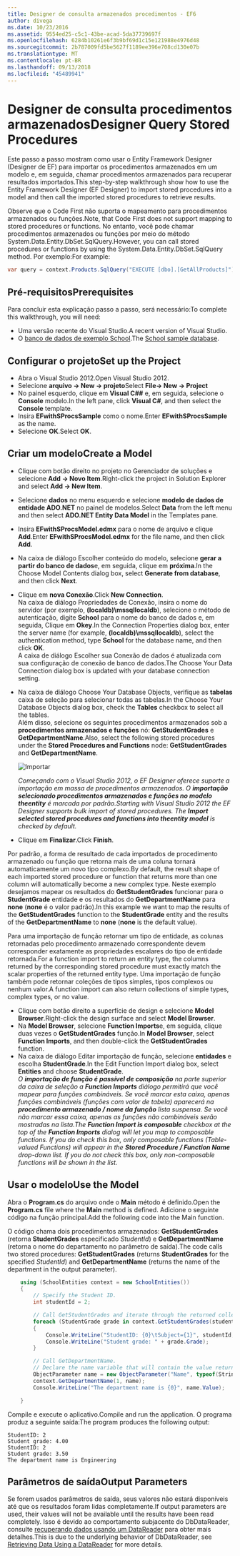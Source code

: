 ```yaml
---
title: Designer de consulta armazenados procedimentos - EF6
author: divega
ms.date: 10/23/2016
ms.assetid: 9554ed25-c5c1-43be-acad-5da37739697f
ms.openlocfilehash: 6284b10261e6f3b9bf69d1c15e121988e4976d48
ms.sourcegitcommit: 2b787009fd5be5627f1189ee396e708cd130e07b
ms.translationtype: MT
ms.contentlocale: pt-BR
ms.lasthandoff: 09/13/2018
ms.locfileid: "45489941"
---
```

# <a name="designer-query-stored-procedures"></a><span data-ttu-id="9a8dd-102">Designer de consulta procedimentos armazenados</span><span class="sxs-lookup"><span data-stu-id="9a8dd-102">Designer Query Stored Procedures</span></span>
<span data-ttu-id="9a8dd-103">Este passo a passo mostram como usar o Entity Framework Designer (Designer de EF) para importar os procedimentos armazenados em um modelo e, em seguida, chamar procedimentos armazenados para recuperar resultados importados.</span><span class="sxs-lookup"><span data-stu-id="9a8dd-103">This step-by-step walkthrough show how to use the Entity Framework Designer (EF Designer) to import stored procedures into a model and then call the imported stored procedures to retrieve results.</span></span> 

<span data-ttu-id="9a8dd-104">Observe que o Code First não suporta o mapeamento para procedimentos armazenados ou funções.</span><span class="sxs-lookup"><span data-stu-id="9a8dd-104">Note, that Code First does not support mapping to stored procedures or functions.</span></span> <span data-ttu-id="9a8dd-105">No entanto, você pode chamar procedimentos armazenados ou funções por meio do método System.Data.Entity.DbSet.SqlQuery.</span><span class="sxs-lookup"><span data-stu-id="9a8dd-105">However, you can call stored procedures or functions by using the System.Data.Entity.DbSet.SqlQuery method.</span></span> <span data-ttu-id="9a8dd-106">Por exemplo:</span><span class="sxs-lookup"><span data-stu-id="9a8dd-106">For example:</span></span>
``` csharp
var query = context.Products.SqlQuery("EXECUTE [dbo].[GetAllProducts]")`;
```

## <a name="prerequisites"></a><span data-ttu-id="9a8dd-107">Pré-requisitos</span><span class="sxs-lookup"><span data-stu-id="9a8dd-107">Prerequisites</span></span>

<span data-ttu-id="9a8dd-108">Para concluir esta explicação passo a passo, será necessário:</span><span class="sxs-lookup"><span data-stu-id="9a8dd-108">To complete this walkthrough, you will need:</span></span>

- <span data-ttu-id="9a8dd-109">Uma versão recente do Visual Studio.</span><span class="sxs-lookup"><span data-stu-id="9a8dd-109">A recent version of Visual Studio.</span></span>
- <span data-ttu-id="9a8dd-110">O [banco de dados de exemplo School](~/ef6/resources/school-database.md).</span><span class="sxs-lookup"><span data-stu-id="9a8dd-110">The [School sample database](~/ef6/resources/school-database.md).</span></span>

## <a name="set-up-the-project"></a><span data-ttu-id="9a8dd-111">Configurar o projeto</span><span class="sxs-lookup"><span data-stu-id="9a8dd-111">Set up the Project</span></span>

-   <span data-ttu-id="9a8dd-112">Abra o Visual Studio 2012.</span><span class="sxs-lookup"><span data-stu-id="9a8dd-112">Open Visual Studio 2012.</span></span>
-   <span data-ttu-id="9a8dd-113">Selecione **arquivo -&gt; New -&gt; projeto**</span><span class="sxs-lookup"><span data-stu-id="9a8dd-113">Select **File-&gt; New -&gt; Project**</span></span>
-   <span data-ttu-id="9a8dd-114">No painel esquerdo, clique em **Visual C#\#** e, em seguida, selecione o **Console** modelo.</span><span class="sxs-lookup"><span data-stu-id="9a8dd-114">In the left pane, click **Visual C\#**, and then select the **Console** template.</span></span>
-   <span data-ttu-id="9a8dd-115">Insira **EFwithSProcsSample** como o nome.</span><span class="sxs-lookup"><span data-stu-id="9a8dd-115">Enter **EFwithSProcsSample** as the name.</span></span>
-   <span data-ttu-id="9a8dd-116">Selecione **OK**.</span><span class="sxs-lookup"><span data-stu-id="9a8dd-116">Select **OK**.</span></span>

## <a name="create-a-model"></a><span data-ttu-id="9a8dd-117">Criar um modelo</span><span class="sxs-lookup"><span data-stu-id="9a8dd-117">Create a Model</span></span>

-   <span data-ttu-id="9a8dd-118">Clique com botão direito no projeto no Gerenciador de soluções e selecione **Add -&gt; Novo Item**.</span><span class="sxs-lookup"><span data-stu-id="9a8dd-118">Right-click the project in Solution Explorer and select **Add -&gt; New Item**.</span></span>
-   <span data-ttu-id="9a8dd-119">Selecione **dados** no menu esquerdo e selecione **modelo de dados de entidade ADO.NET** no painel de modelos.</span><span class="sxs-lookup"><span data-stu-id="9a8dd-119">Select **Data** from the left menu and then select **ADO.NET Entity Data Model** in the Templates pane.</span></span>
-   <span data-ttu-id="9a8dd-120">Insira **EFwithSProcsModel.edmx** para o nome de arquivo e clique **Add**.</span><span class="sxs-lookup"><span data-stu-id="9a8dd-120">Enter **EFwithSProcsModel.edmx** for the file name, and then click **Add**.</span></span>
-   <span data-ttu-id="9a8dd-121">Na caixa de diálogo Escolher conteúdo do modelo, selecione **gerar a partir do banco de dados**e, em seguida, clique em **próxima**.</span><span class="sxs-lookup"><span data-stu-id="9a8dd-121">In the Choose Model Contents dialog box, select **Generate from database**, and then click **Next**.</span></span>
-   <span data-ttu-id="9a8dd-122">Clique em **nova Conexão**.</span><span class="sxs-lookup"><span data-stu-id="9a8dd-122">Click **New Connection**.</span></span>  
    <span data-ttu-id="9a8dd-123">Na caixa de diálogo Propriedades de Conexão, insira o nome do servidor (por exemplo, **(localdb)\\mssqllocaldb**), selecione o método de autenticação, digite **School** para o nome do banco de dados e, em seguida, Clique em **Okey**.</span><span class="sxs-lookup"><span data-stu-id="9a8dd-123">In the Connection Properties dialog box, enter the server name (for example, **(localdb)\\mssqllocaldb**), select the authentication method, type **School** for the database name, and then click **OK**.</span></span>  
    <span data-ttu-id="9a8dd-124">A caixa de diálogo Escolher sua Conexão de dados é atualizada com sua configuração de conexão de banco de dados.</span><span class="sxs-lookup"><span data-stu-id="9a8dd-124">The Choose Your Data Connection dialog box is updated with your database connection setting.</span></span>
-   <span data-ttu-id="9a8dd-125">Na caixa de diálogo Choose Your Database Objects, verifique as **tabelas** caixa de seleção para selecionar todas as tabelas.</span><span class="sxs-lookup"><span data-stu-id="9a8dd-125">In the Choose Your Database Objects dialog box, check the **Tables** checkbox to select all the tables.</span></span>  
    <span data-ttu-id="9a8dd-126">Além disso, selecione os seguintes procedimentos armazenados sob a **procedimentos armazenados e funções** nó: **GetStudentGrades** e **GetDepartmentName**.</span><span class="sxs-lookup"><span data-stu-id="9a8dd-126">Also, select the following stored procedures under the **Stored Procedures and Functions** node: **GetStudentGrades** and **GetDepartmentName**.</span></span> 

    ![Importar](~/ef6/media/import.jpg)

    <span data-ttu-id="9a8dd-128">*Começando com o Visual Studio 2012, o EF Designer oferece suporte a importação em massa de procedimentos armazenados. O **importação selecionado procedimentos armazenados e funções no modelo theentity** é marcada por padrão.*</span><span class="sxs-lookup"><span data-stu-id="9a8dd-128">*Starting with Visual Studio 2012 the EF Designer supports bulk import of stored procedures. The **Import selected stored procedures and functions into theentity model** is checked by default.*</span></span>
-   <span data-ttu-id="9a8dd-129">Clique em **Finalizar**.</span><span class="sxs-lookup"><span data-stu-id="9a8dd-129">Click **Finish**.</span></span>

<span data-ttu-id="9a8dd-130">Por padrão, a forma de resultado de cada importados de procedimento armazenado ou função que retorna mais de uma coluna tornará automaticamente um novo tipo complexo.</span><span class="sxs-lookup"><span data-stu-id="9a8dd-130">By default, the result shape of each imported stored procedure or function that returns more than one column will automatically become a new complex type.</span></span> <span data-ttu-id="9a8dd-131">Neste exemplo desejamos mapear os resultados do **GetStudentGrades** funcionar para o **StudentGrade** entidade e os resultados do **GetDepartmentName** para **none** (**none** é o valor padrão).</span><span class="sxs-lookup"><span data-stu-id="9a8dd-131">In this example we want to map the results of the **GetStudentGrades** function to the **StudentGrade** entity and the results of the **GetDepartmentName** to **none** (**none** is the default value).</span></span>

<span data-ttu-id="9a8dd-132">Para uma importação de função retornar um tipo de entidade, as colunas retornadas pelo procedimento armazenado correspondente devem corresponder exatamente as propriedades escalares do tipo de entidade retornada.</span><span class="sxs-lookup"><span data-stu-id="9a8dd-132">For a function import to return an entity type, the columns returned by the corresponding stored procedure must exactly match the scalar properties of the returned entity type.</span></span> <span data-ttu-id="9a8dd-133">Uma importação de função também pode retornar coleções de tipos simples, tipos complexos ou nenhum valor.</span><span class="sxs-lookup"><span data-stu-id="9a8dd-133">A function import can also return collections of simple types, complex types, or no value.</span></span>

-   <span data-ttu-id="9a8dd-134">Clique com botão direito a superfície de design e selecione **Model Browser**.</span><span class="sxs-lookup"><span data-stu-id="9a8dd-134">Right-click the design surface and select **Model Browser**.</span></span>
-   <span data-ttu-id="9a8dd-135">Na **Model Browser**, selecione **Function Imports**e, em seguida, clique duas vezes o **GetStudentGrades** função.</span><span class="sxs-lookup"><span data-stu-id="9a8dd-135">In **Model Browser**, select **Function Imports**, and then double-click the **GetStudentGrades** function.</span></span>
-   <span data-ttu-id="9a8dd-136">Na caixa de diálogo Editar importação de função, selecione **entidades** e escolha **StudentGrade**.</span><span class="sxs-lookup"><span data-stu-id="9a8dd-136">In the Edit Function Import dialog box, select **Entities** and choose **StudentGrade**.</span></span>  
    <span data-ttu-id="9a8dd-137">*O **importação de função é passível de composição** na parte superior da caixa de seleção a **Function Imports** diálogo permitirá que você mapear para funções combináveis. Se você marcar esta caixa, apenas funções combináveis (funções com valor de tabela) aparecerá na **procedimento armazenado / nome da função** lista suspensa. Se você não marcar essa caixa, apenas as funções não combináveis serão mostradas na lista.*</span><span class="sxs-lookup"><span data-stu-id="9a8dd-137">*The **Function Import is composable** checkbox at the top of the **Function Imports** dialog will let you map to composable functions. If you do check this box, only composable functions (Table-valued Functions) will appear in the **Stored Procedure / Function Name** drop-down list. If you do not check this box, only non-composable functions will be shown in the list.*</span></span>

## <a name="use-the-model"></a><span data-ttu-id="9a8dd-138">Usar o modelo</span><span class="sxs-lookup"><span data-stu-id="9a8dd-138">Use the Model</span></span>

<span data-ttu-id="9a8dd-139">Abra o **Program.cs** do arquivo onde o **Main** método é definido.</span><span class="sxs-lookup"><span data-stu-id="9a8dd-139">Open the **Program.cs** file where the **Main** method is defined.</span></span> <span data-ttu-id="9a8dd-140">Adicione o seguinte código na função principal.</span><span class="sxs-lookup"><span data-stu-id="9a8dd-140">Add the following code into the Main function.</span></span>

<span data-ttu-id="9a8dd-141">O código chama dois procedimentos armazenados: **GetStudentGrades** (retorna **StudentGrades** especificado *StudentId*) e **GetDepartmentName** (retorna o nome do departamento no parâmetro de saída).</span><span class="sxs-lookup"><span data-stu-id="9a8dd-141">The code calls two stored procedures: **GetStudentGrades** (returns **StudentGrades** for the specified *StudentId*) and **GetDepartmentName** (returns the name of the department in the output parameter).</span></span>  

``` csharp
    using (SchoolEntities context = new SchoolEntities())
    {
        // Specify the Student ID.
        int studentId = 2;

        // Call GetStudentGrades and iterate through the returned collection.
        foreach (StudentGrade grade in context.GetStudentGrades(studentId))
        {
            Console.WriteLine("StudentID: {0}\tSubject={1}", studentId, grade.Subject);
            Console.WriteLine("Student grade: " + grade.Grade);
        }

        // Call GetDepartmentName.
        // Declare the name variable that will contain the value returned by the output parameter.
        ObjectParameter name = new ObjectParameter("Name", typeof(String));
        context.GetDepartmentName(1, name);
        Console.WriteLine("The department name is {0}", name.Value);

    }
```

<span data-ttu-id="9a8dd-142">Compile e execute o aplicativo.</span><span class="sxs-lookup"><span data-stu-id="9a8dd-142">Compile and run the application.</span></span> <span data-ttu-id="9a8dd-143">O programa produz a seguinte saída:</span><span class="sxs-lookup"><span data-stu-id="9a8dd-143">The program produces the following output:</span></span>

```
StudentID: 2
Student grade: 4.00
StudentID: 2
Student grade: 3.50
The department name is Engineering
```

<a name="output-parameters"></a><span data-ttu-id="9a8dd-144">Parâmetros de saída</span><span class="sxs-lookup"><span data-stu-id="9a8dd-144">Output Parameters</span></span>
-----------------

<span data-ttu-id="9a8dd-145">Se forem usados parâmetros de saída, seus valores não estará disponíveis até que os resultados foram lidas completamente.</span><span class="sxs-lookup"><span data-stu-id="9a8dd-145">If output parameters are used, their values will not be available until the results have been read completely.</span></span> <span data-ttu-id="9a8dd-146">Isso é devido ao comportamento subjacente do DbDataReader, consulte [recuperando dados usando um DataReader](http://go.microsoft.com/fwlink/?LinkID=398589) para obter mais detalhes.</span><span class="sxs-lookup"><span data-stu-id="9a8dd-146">This is due to the underlying behavior of DbDataReader, see [Retrieving Data Using a DataReader](http://go.microsoft.com/fwlink/?LinkID=398589) for more details.</span></span>
